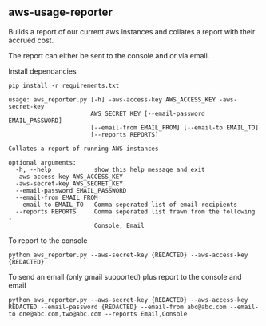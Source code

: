 aws-usage-reporter
------------------

Builds a report of our current aws instances and collates a report with their accrued cost.

The report can either be sent to the console and or via email.

Install dependancies

```
pip install -r requirements.txt
```

```
usage: aws_reporter.py [-h] -aws-access-key AWS_ACCESS_KEY -aws-secret-key
                       AWS_SECRET_KEY [--email-password EMAIL_PASSWORD]
                       [--email-from EMAIL_FROM] [--email-to EMAIL_TO]
                       [--reports REPORTS]

Collates a report of running AWS instances

optional arguments:
  -h, --help            show this help message and exit
  -aws-access-key AWS_ACCESS_KEY
  -aws-secret-key AWS_SECRET_KEY
  --email-password EMAIL_PASSWORD
  --email-from EMAIL_FROM
  --email-to EMAIL_TO   Comma seperated list of email recipients
  --reports REPORTS     Comma seperated list frawn from the following -
                        Console, Email
```


To report to the console

```
python aws_reporter.py --aws-secret-key {REDACTED} --aws-access-key {REDACTED}
```

To send an email (only gmail supported) plus report to the console and email

```
python aws_reporter.py --aws-secret-key {REDACTED} --aws-access-key REDACTED --email-password {REDACTED} --email-from abc@abc.com --email-to one@abc.com,two@abc.com --reports Email,Console
```
